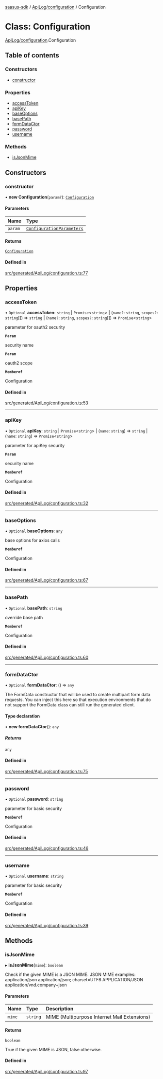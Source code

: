 [saasus-sdk](../README.md) / [ApiLog/configuration](../modules/ApiLog_configuration.md) / Configuration

# Class: Configuration

[ApiLog/configuration](../modules/ApiLog_configuration.md).Configuration

## Table of contents

### Constructors

- [constructor](ApiLog_configuration.Configuration.md#constructor)

### Properties

- [accessToken](ApiLog_configuration.Configuration.md#accesstoken)
- [apiKey](ApiLog_configuration.Configuration.md#apikey)
- [baseOptions](ApiLog_configuration.Configuration.md#baseoptions)
- [basePath](ApiLog_configuration.Configuration.md#basepath)
- [formDataCtor](ApiLog_configuration.Configuration.md#formdatactor)
- [password](ApiLog_configuration.Configuration.md#password)
- [username](ApiLog_configuration.Configuration.md#username)

### Methods

- [isJsonMime](ApiLog_configuration.Configuration.md#isjsonmime)

## Constructors

### constructor

• **new Configuration**(`param?`): [`Configuration`](ApiLog_configuration.Configuration.md)

#### Parameters

| Name | Type |
| :------ | :------ |
| `param` | [`ConfigurationParameters`](../interfaces/ApiLog_configuration.ConfigurationParameters.md) |

#### Returns

[`Configuration`](ApiLog_configuration.Configuration.md)

#### Defined in

[src/generated/ApiLog/configuration.ts:77](https://github.com/saasus-platform/saasus-sdk-javascript/blob/c6c266c/src/generated/ApiLog/configuration.ts#L77)

## Properties

### accessToken

• `Optional` **accessToken**: `string` \| `Promise`\<`string`\> \| (`name?`: `string`, `scopes?`: `string`[]) => `string` \| (`name?`: `string`, `scopes?`: `string`[]) => `Promise`\<`string`\>

parameter for oauth2 security

**`Param`**

security name

**`Param`**

oauth2 scope

**`Memberof`**

Configuration

#### Defined in

[src/generated/ApiLog/configuration.ts:53](https://github.com/saasus-platform/saasus-sdk-javascript/blob/c6c266c/src/generated/ApiLog/configuration.ts#L53)

___

### apiKey

• `Optional` **apiKey**: `string` \| `Promise`\<`string`\> \| (`name`: `string`) => `string` \| (`name`: `string`) => `Promise`\<`string`\>

parameter for apiKey security

**`Param`**

security name

**`Memberof`**

Configuration

#### Defined in

[src/generated/ApiLog/configuration.ts:32](https://github.com/saasus-platform/saasus-sdk-javascript/blob/c6c266c/src/generated/ApiLog/configuration.ts#L32)

___

### baseOptions

• `Optional` **baseOptions**: `any`

base options for axios calls

**`Memberof`**

Configuration

#### Defined in

[src/generated/ApiLog/configuration.ts:67](https://github.com/saasus-platform/saasus-sdk-javascript/blob/c6c266c/src/generated/ApiLog/configuration.ts#L67)

___

### basePath

• `Optional` **basePath**: `string`

override base path

**`Memberof`**

Configuration

#### Defined in

[src/generated/ApiLog/configuration.ts:60](https://github.com/saasus-platform/saasus-sdk-javascript/blob/c6c266c/src/generated/ApiLog/configuration.ts#L60)

___

### formDataCtor

• `Optional` **formDataCtor**: () => `any`

The FormData constructor that will be used to create multipart form data
requests. You can inject this here so that execution environments that
do not support the FormData class can still run the generated client.

#### Type declaration

• **new formDataCtor**(): `any`

##### Returns

`any`

#### Defined in

[src/generated/ApiLog/configuration.ts:75](https://github.com/saasus-platform/saasus-sdk-javascript/blob/c6c266c/src/generated/ApiLog/configuration.ts#L75)

___

### password

• `Optional` **password**: `string`

parameter for basic security

**`Memberof`**

Configuration

#### Defined in

[src/generated/ApiLog/configuration.ts:46](https://github.com/saasus-platform/saasus-sdk-javascript/blob/c6c266c/src/generated/ApiLog/configuration.ts#L46)

___

### username

• `Optional` **username**: `string`

parameter for basic security

**`Memberof`**

Configuration

#### Defined in

[src/generated/ApiLog/configuration.ts:39](https://github.com/saasus-platform/saasus-sdk-javascript/blob/c6c266c/src/generated/ApiLog/configuration.ts#L39)

## Methods

### isJsonMime

▸ **isJsonMime**(`mime`): `boolean`

Check if the given MIME is a JSON MIME.
JSON MIME examples:
  application/json
  application/json; charset=UTF8
  APPLICATION/JSON
  application/vnd.company+json

#### Parameters

| Name | Type | Description |
| :------ | :------ | :------ |
| `mime` | `string` | MIME (Multipurpose Internet Mail Extensions) |

#### Returns

`boolean`

True if the given MIME is JSON, false otherwise.

#### Defined in

[src/generated/ApiLog/configuration.ts:97](https://github.com/saasus-platform/saasus-sdk-javascript/blob/c6c266c/src/generated/ApiLog/configuration.ts#L97)
